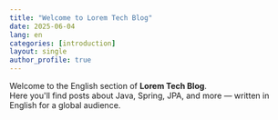 ```yaml
---
title: "Welcome to Lorem Tech Blog"
date: 2025-06-04
lang: en
categories: [introduction]
layout: single
author_profile: true
---
```


Welcome to the English section of **Lorem Tech Blog**.  
Here you'll find posts about Java, Spring, JPA, and more — written in English for a global audience.
